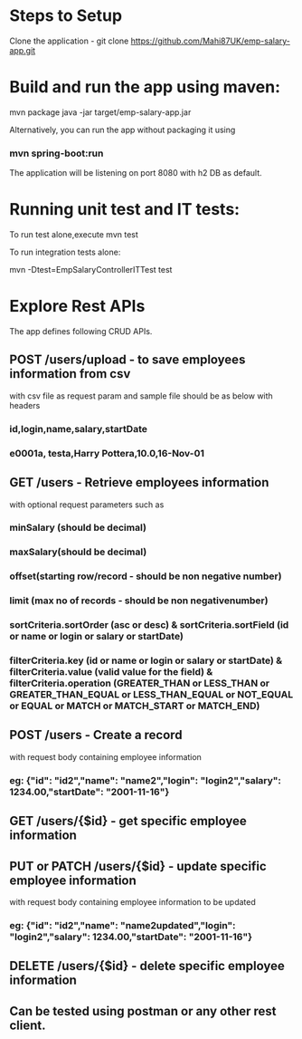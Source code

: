 # Steps to Setup

  Clone the application - git clone https://github.com/Mahi87UK/emp-salary-app.git


# Build and run the app using maven:

  mvn package
  java -jar target/emp-salary-app.jar

  Alternatively, you can run the app without packaging it using 
  ### mvn spring-boot:run

  The application will be listening on port 8080 with h2 DB as default.

# Running unit test and IT tests:

  To run test alone,execute mvn test

  To run integration tests alone:

  mvn -Dtest=EmpSalaryControllerITTest test

# Explore Rest APIs

The app defines following CRUD APIs.

## POST /users/upload  - to save employees information from csv

with csv file as request param and sample file should be as below with headers

### id,login,name,salary,startDate
### e0001a,  testa,Harry Pottera,10.0,16-Nov-01

## GET /users - Retrieve employees information

with optional request parameters such as 
### minSalary (should be decimal)
### maxSalary(should be decimal)
### offset(starting row/record - should be non negative number)
### limit (max no of records - should be non negativenumber)
### sortCriteria.sortOrder (asc or desc) & sortCriteria.sortField (id or name or login or salary or startDate)
### filterCriteria.key (id or name or login or salary or startDate) & filterCriteria.value (valid value for the field) & filterCriteria.operation (GREATER_THAN or LESS_THAN or GREATER_THAN_EQUAL or LESS_THAN_EQUAL or NOT_EQUAL or EQUAL or MATCH or MATCH_START or MATCH_END)

## POST /users - Create a record
  with request body containing employee information
### eg: {"id": "id2","name": "name2","login": "login2","salary": 1234.00,"startDate": "2001-11-16"}   

## GET /users/{$id} - get specific employee information

## PUT or PATCH /users/{$id} - update specific employee information
  with request body containing employee information to be updated
### eg: {"id": "id2","name": "name2updated","login": "login2","salary": 1234.00,"startDate": "2001-11-16"}  

## DELETE /users/{$id} - delete specific employee information

## Can be tested using postman or any other rest client.

